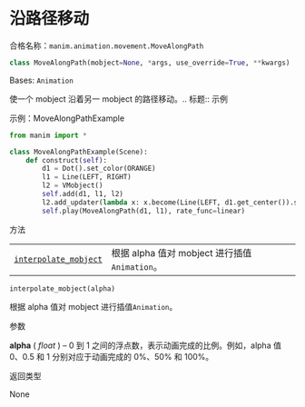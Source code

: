 # 沿路径移动

合格名称：`manim.animation.movement.MoveAlongPath`

```py
class MoveAlongPath(mobject=None, *args, use_override=True, **kwargs)
```

Bases: `Animation`

使一个 mobject 沿着另一 mobject 的路径移动。.. 标题:: 示例

示例：MoveAlongPathExample 

```py
from manim import *

class MoveAlongPathExample(Scene):
    def construct(self):
        d1 = Dot().set_color(ORANGE)
        l1 = Line(LEFT, RIGHT)
        l2 = VMobject()
        self.add(d1, l1, l2)
        l2.add_updater(lambda x: x.become(Line(LEFT, d1.get_center()).set_color(ORANGE)))
        self.play(MoveAlongPath(d1, l1), rate_func=linear)
```

方法

|||
|-|-|
[`interpolate_mobject`]()|根据 alpha 值对 mobject 进行插值`Animation`。



`interpolate_mobject(alpha)`

根据 alpha 值对 mobject 进行插值`Animation`。

参数

**alpha** ( _float_ ) – 0 到 1 之间的浮点数，表示动画完成的比例。例如，alpha 值 0、0.5 和 1 分别对应于动画完成的 0%、50% 和 100%。

返回类型

None
